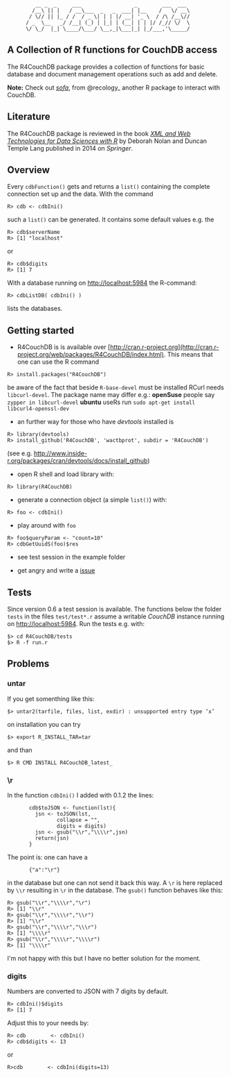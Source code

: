```
         __ _  _     ___                 _        ___  ___ 
        /__\ || |   / __\___  _   _  ___| |__    /   \/ __\
       / \// || |_ / /  / _ \| | | |/ __| '_ \  / /\ /__\//
      / _  \__   _/ /__| (_) | |_| | (__| | | |/ /_// \/  \
      \/ \_/  |_| \____/\___/ \__,_|\___|_| |_/___,'\_____/
```

## A Collection of R functions for CouchDB access

The R4CouchDB package provides a collection of functions for
basic database and document management operations such as add and
delete.

**Note:** Check out [*sofa*](https://github.com/SChamberlain/sofa), from
@recology_  another R package to interact with CouchDB.

## Literature

The R4CouchDB package is reviewed in the book 
[_XML and Web Technologies for Data Sciences with R_](http://www.springer.com/statistics/computational+statistics/book/978-1-4614-7899-7) 
by Deborah Nolan and Duncan Temple Lang published in 2014 on _Springer_.

## Overview

Every ```cdbFunction()``` gets and returns a ```list()``` containing the
complete connection set up and the data. With the command 

```
R> cdb <- cdbIni()
``` 

such a ```list()``` can be generated. It contains some default values e.g.
the 
```
R> cdb$serverName
R> [1] "localhost"
```
or
```
R> cdb$digits
R> [1] 7
```
With a database running on  [http://localhost:5984](http://localhost:5984)
the R-command:
```
R> cdbListDB( cdbIni() )
```

lists the databases.


## Getting started

* R4CouchDB is is available over
  [http://cran.r-project.org](http://cran.r-project.org/web/packages/R4CouchDB/index.html). This
  means that one can use the R command

```
R> install.packages("R4CouchDB")
```

 be aware of the fact that beside ```R-base-devel``` must be installed RCurl needs ```libcurl-devel```.
 The package name may differ e.g.: **openSuse** people say ```zypper in libcurl-devel```
 **ubuntu** useRs run ```sudo apt-get install libcurl4-openssl-dev ```

* an further way for those who have _devtools_ installed is
```
R> library(devtools)
R> install_github('R4CouchDB', 'wactbprot', subdir = 'R4CouchDB')
```
  (see e.g. http://www.inside-r.org/packages/cran/devtools/docs/install_github)

* open R shell and load library with:
```
R> library(R4CouchDB)
```
* generate a connection object (a simple ```list()```) with:
```
R> foo <- cdbIni()
```
* play around with ```foo```
```
R> foo$queryParam <- "count=10"
R> cdbGetUuidS(foo)$res
```
* see test session in the example folder

* get angry and write a [issue](https://github.com/wactbprot/R4CouchDB/issues)

## Tests

Since version 0.6 a test session is available. The functions below the
folder ```tests``` in the files ```test/test*.r``` assume a writable _CouchDB_
instance running on [http://localhost:5984](http://localhost:5984).
Run the tests e.g. with:

```
$> cd R4CouchDB/tests 
$> R -f run.r
```

## Problems
### untar

If you get somenthing like this:
```
$> untar2(tarfile, files, list, exdir) : unsupported entry type ‘x’
```
on installation you can try
```
$> export R_INSTALL_TAR=tar
```
and than
```
$> R CMD INSTALL R4CouchDB_latest_
```
### \r

In the function ```cdbIni()``` I added with 0.1.2 the lines:
```
       cdb$toJSON <- function(lst){
         jsn <- toJSON(lst,
			    collapse = "",
				digits = digits)
         jsn <- gsub("\\r","\\\\r",jsn)
         return(jsn)
       }
```
The point is: one can have a
```
       {"a":"\r"}
```
in the database but one can not send it back
this way. A ```\r``` is here replaced by ```\\r```
resulting in ```\r``` in the database.
The ```gsub()``` function behaves like this:

```
R> gsub("\\r","\\\\r","\r")
R> [1] "\\r"
R> gsub("\\r","\\\\r","\\r")
R> [1] "\\r"
R> gsub("\\r","\\\\r","\\\r")
R> [1] "\\\\r"
R> gsub("\\r","\\\\r","\\\\r")
R> [1] "\\\\r"
```
I'm not happy with this but I have no better solution for the moment.


### digits

Numbers are converted to JSON with 7 digits by default.

```
R> cdbIni()$digits
R> [1] 7
```

Adjust this to your needs by:

```
R> cdb        <- cdbIni()
R> cdb$digits <- 13
```
or
```
R>cdb        <- cdbIni(digits=13) 
```
